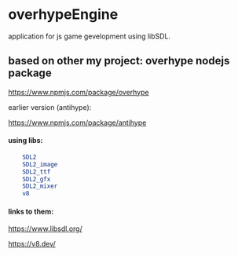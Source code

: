 

# overhypeEngine

application for js game gevelopment using libSDL.

## based on other my project: overhype nodejs package

https://www.npmjs.com/package/overhype

earlier version (antihype):

https://www.npmjs.com/package/antihype

#### using libs:
```cmake
	SDL2 
	SDL2_image 
	SDL2_ttf 
	SDL2_gfx 
	SDL2_mixer 
	v8
```
#### links to them:

https://www.libsdl.org/

https://v8.dev/

